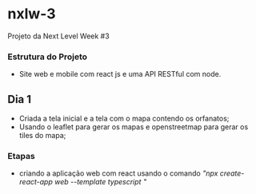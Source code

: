 # nxlw-3
Projeto da Next Level Week #3

### Estrutura do Projeto
  * Site web e mobile com react js e uma API RESTful com node.

## Dia 1
  * Criada a tela inicial e a tela com o mapa contendo os orfanatos;
  * Usando o leaflet para gerar os mapas e openstreetmap para gerar os tiles do mapa;


### Etapas
  * criando a aplicação web com react usando o comando _"npx create-react-app web --template typescript "_
